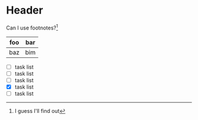 # Header

Can I use footnotes?[^1]

  [^1]: I guess I'll find out

| foo | bar |
| --- | --- |
| baz | bim |

- [ ] task list
- [ ] task list
- [ ] task list
- [x] task list
- [ ] task list
